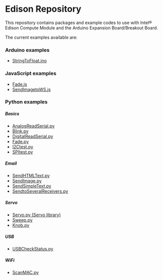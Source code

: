 # Edison Repository

This repository contains packages and example codes to use with Intel® Edison Compute Module and the Arduino Expansion Board/Breakout Board.

The current examples available are:

### Arduino examples

* [StringToFloat.ino](./Arduino-Examples/StringToFloat.ino)

### JavaScript examples

* [Fade.js](./JavaScript-Examples/Fade.js)
* [SendImagetoWS.js](./JavaScript-Examples/SendImagetoWS.js)

### Python examples

##### Basics

* [AnalogReadSerial.py](./Python-Examples/Basics/AnalogReadSerial.py)
* [Blink.py](./Python-Examples/Basics/Blink.py)
* [DigitalReadSerial.py](./Python-Examples/Basics/DigitalReadSerial.py)
* [Fade.py](./Python-Examples/Basics/Fade.py)
* [I2Ctest.py](./Python-Examples/Basics/I2Ctest.py)
* [SPItest.py](./Python-Examples/Basics/SPItest.py)

##### Email

* [SendHTMLText.py](./Python-Examples/Email/SendHTMLText.py)
* [SendImage.py](./Python-Examples/Email/SendImage.py)
* [SendSimpleText.py](./Python-Examples/Email/SendSimpleText.py)
* [SendtoSeveralReceivers.py](./Python-Examples/Email/SendtoSeveralReceivers.py)

##### Servo

* [Servo.py (Servo library)](./Python-Examples/Servo/Servo.py)
* [Sweep.py](./Python-Examples/Servo/Sweep.py)
* [Knob.py](./Python-Examples/Servo/Knob.py)

##### USB

* [USBCheckStatus.py](./Python-Examples/USB/USBCheckStatus.py)

##### WiFi

* [ScanMAC.py](./Python-Examples/WiFi/ScanMAC.py)
